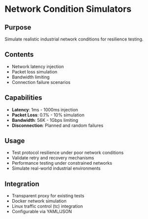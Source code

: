 # Network Condition Simulators

## Purpose
Simulate realistic industrial network conditions for resilience testing.

## Contents
- Network latency injection
- Packet loss simulation
- Bandwidth limiting
- Connection failure scenarios

## Capabilities
- **Latency**: 1ms - 1000ms injection
- **Packet Loss**: 0.1% - 10% simulation
- **Bandwidth**: 56K - 1Gbps limiting
- **Disconnection**: Planned and random failures

## Usage
- Test protocol resilience under poor network conditions
- Validate retry and recovery mechanisms
- Performance testing under constrained networks
- Simulate real-world industrial environments

## Integration
- Transparent proxy for existing tests
- Docker network simulation
- Linux traffic control (tc) integration
- Configurable via YAML/JSON